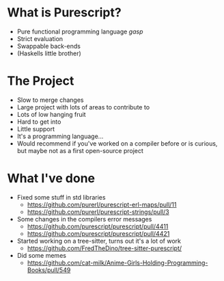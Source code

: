 # What is Purescript?
  - Pure functional programming language *gasp*
  - Strict evaluation
  - Swappable back-ends
  - (Haskells little brother)

# The Project
  - Slow to merge changes
  - Large project with lots of areas to contribute to
  - Lots of low hanging fruit
  - Hard to get into
  - Little support
  - It's a programming language...
  - Would recommend if you've worked on a compiler before or is curious, but maybe not as a first open-source project

# What I've done
  - Fixed some stuff in std libraries
    - https://github.com/purerl/purescript-erl-maps/pull/11
    - https://github.com/purerl/purescript-strings/pull/3
  - Some changes in the compilers error messages
    - https://github.com/purescript/purescript/pull/4411
    - https://github.com/purescript/purescript/pull/4421
  - Started working on a tree-sitter, turns out it's a lot of work
    - https://github.com/FredTheDino/tree-sitter-purescript/
  - Did some memes
    - https://github.com/cat-milk/Anime-Girls-Holding-Programming-Books/pull/549
